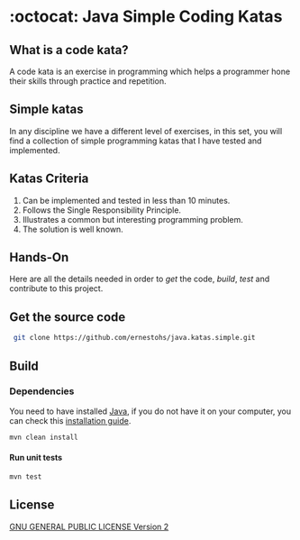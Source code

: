 # :octocat: Java Simple Coding Katas

## What is a code kata?

A code kata is an exercise in programming which helps a programmer hone their skills through practice and repetition.

## Simple katas

In any discipline we have a different level of exercises, in this set, you will find a collection of simple programming katas that I have tested and implemented.

## Katas Criteria

1. Can be implemented and tested in less than 10 minutes.
2. Follows the Single Responsibility Principle.
3. Illustrates a common but interesting programming problem.
4. The solution is well known.

## Hands-On

Here are all the details needed in order to *get* the code, *build*, *test* and contribute to this project.

## Get the source code

```sh
 git clone https://github.com/ernestohs/java.katas.simple.git
 ```

## Build

### Dependencies

You need to have installed [Java](https://java.com/en/download/), if you do not have it on your computer, you can check this [installation guide](https://www.java.com/en/download/help/download_options.xml).

```sh
mvn clean install
```

#### Run unit tests

```sh
mvn test
```

## License

[GNU GENERAL PUBLIC LICENSE Version 2](https://github.com/ernestohs/csharp.katas.simple/blob/master/LICENSE)
